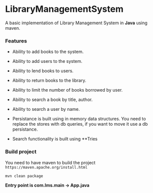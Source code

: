 # LibraryManagementSystem

A basic implementation of Library Management System in **Java** using maven.

### Features
- Ability to add books to the system.
- Ability to add users to the system.
- Ability to lend books to users.
- Ability to return books to the library.
- Ability to limit the number of books borrowed by user.
- Ability to search a book by title, author.
- Ability to search a user by name.

- Persistance is built using in memory data structures. You need to replace the stores with db queries, if you want to move it use a db persistance.

- Search functionality is built using **Tries

### Build project

You need to have maven to build the project `https://maven.apache.org/install.html`

```
mvn clean package
```

**Entry point is com.lms.main -> App.java**


